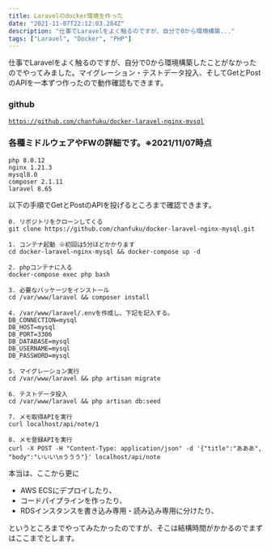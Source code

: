 ```yaml
---
title: Laravelのdocker環境を作った
date: "2021-11-07T22:12:03.284Z"
description: "仕事でLaravelをよく触るのですが、自分で0から環境構築..."
tags: ["Laravel", "Docker", "PHP"]
---
```


仕事でLaravelをよく触るのですが、自分で0から環境構築したことがなかったのでやってみました。マイグレーション・テストデータ投入、そしてGetとPostのAPIを一本ずつ作ったので動作確認もできます。

### github

<a href="https://github.com/chanfuku/docker-laravel-nginx-mysql" target="_blank">`https://github.com/chanfuku/docker-laravel-nginx-mysql`</a>

### 各種ミドルウェアやFWの詳細です。※2021/11/07時点
```
php 8.0.12
nginx 1.21.3
mysql8.0
composer 2.1.11
laravel 8.65
```

以下の手順でGetとPostのAPIを投げるところまで確認できます。

```
0. リポジトリをクローンしてくる
git clone https://github.com/chanfuku/docker-laravel-nginx-mysql.git

1. コンテナ起動 ※初回は5分ほどかかります
cd docker-laravel-nginx-mysql && docker-compose up -d

2. phpコンテナに入る
docker-compose exec php bash

3. 必要なパッケージをインストール
cd /var/www/laravel && composer install

4. /var/www/laravel/.envを作成し、下記を記入する。
DB_CONNECTION=mysql
DB_HOST=mysql
DB_PORT=3306
DB_DATABASE=mysql
DB_USERNAME=mysql
DB_PASSWORD=mysql

5. マイグレーション実行
cd /var/www/laravel && php artisan migrate

6. テストデータ投入
cd /var/www/laravel && php artisan db:seed

7. メモ取得APIを実行
curl localhost/api/note/1

8. メモ登録APIを実行
curl -X POST -H "Content-Type: application/json" -d '{"title":"あああ", "body":"いいい\nううう"}' localhost/api/note
```

本当は、ここから更に

* AWS ECSにデプロイしたり、
* コードパイプラインを作ったり、
* RDSインスタンスを書き込み専用・読み込み専用に分けたり、

というところまでやってみたかったのですが、そこは結構時間がかかるのでまずはここまでとします。
